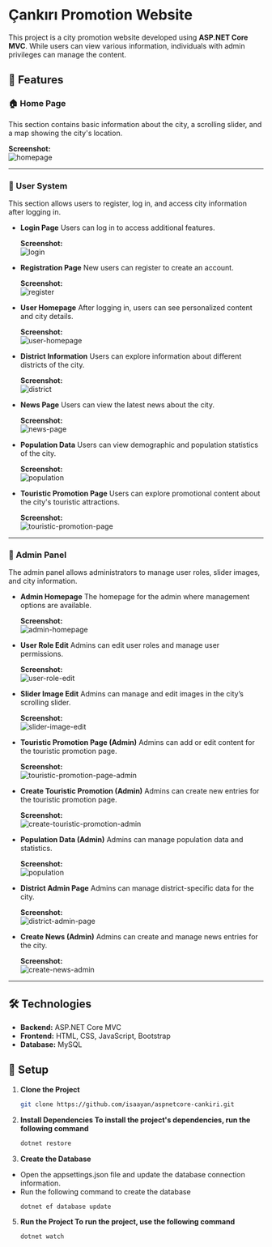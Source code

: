 # Çankırı Promotion Website

This project is a city promotion website developed using **ASP.NET Core MVC**. While users can view various information, individuals with admin privileges can manage the content.

## 📌 Features

### 🏠 Home Page
This section contains basic information about the city, a scrolling slider, and a map showing the city's location.

**Screenshot:**  
![homepage](images/homepage.png)

---

### 👤 User System
This section allows users to register, log in, and access city information after logging in.

- **Login Page**
  Users can log in to access additional features.

  **Screenshot:**  
  ![login](images/login.png)

- **Registration Page**
  New users can register to create an account.

  **Screenshot:**  
  ![register](images/register.png)

- **User Homepage**
  After logging in, users can see personalized content and city details.

  **Screenshot:**  
  ![user-homepage](images/user-homepage.png)

- **District Information**
  Users can explore information about different districts of the city.

  **Screenshot:**  
  ![district](images/district.png)

- **News Page**
  Users can view the latest news about the city.

  **Screenshot:**  
  ![news-page](images/news-page.png)

- **Population Data**
  Users can view demographic and population statistics of the city.

  **Screenshot:**  
  ![population](images/population.png)

- **Touristic Promotion Page**
  Users can explore promotional content about the city's touristic attractions.

  **Screenshot:**  
  ![touristic-promotion-page](images/touristic-promotion-page.png)

---

### 🔧 Admin Panel
The admin panel allows administrators to manage user roles, slider images, and city information.

- **Admin Homepage**
  The homepage for the admin where management options are available.

  **Screenshot:**  
  ![admin-homepage](images/admin-homepage.png)

- **User Role Edit**
  Admins can edit user roles and manage user permissions.

  **Screenshot:**  
  ![user-role-edit](images/user-role-edit.png)

- **Slider Image Edit**
  Admins can manage and edit images in the city’s scrolling slider.

  **Screenshot:**  
  ![slider-image-edit](images/slider-image-edit.png)

- **Touristic Promotion Page (Admin)**
  Admins can add or edit content for the touristic promotion page.

  **Screenshot:**  
  ![touristic-promotion-page-admin](images/touristic-promotion-page-admin.png)

- **Create Touristic Promotion (Admin)**
  Admins can create new entries for the touristic promotion page.

  **Screenshot:**  
  ![create-touristic-promotion-admin](images/create-touristic-promotion-admin.png)

- **Population Data (Admin)**
  Admins can manage population data and statistics.

  **Screenshot:**  
  ![population](images/district-admin.png)

- **District Admin Page**
  Admins can manage district-specific data for the city.

  **Screenshot:**  
  ![district-admin-page](images/district-admin-page.png)

- **Create News (Admin)**
  Admins can create and manage news entries for the city.

  **Screenshot:**  
  ![create-news-admin](images/create-news-admin.png)

---

## 🛠 Technologies
- **Backend:** ASP.NET Core MVC
- **Frontend:** HTML, CSS, JavaScript, Bootstrap
- **Database:** MySQL

## 🚀 Setup

1. **Clone the Project**
   ```bash
   git clone https://github.com/isaayan/aspnetcore-cankiri.git

2. **Install Dependencies To install the project's dependencies, run the following command**
   ```bash
   dotnet restore
   
3. **Create the Database**
- Open the appsettings.json file and update the database connection information.
- Run the following command to create the database
   ```bash
   dotnet ef database update
   
5. **Run the Project To run the project, use the following command**
   ```bash
   dotnet watch
